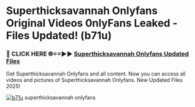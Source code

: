 # Superthicksavannah Onlyfans Original Videos 0nlyFans Leaked - Files Updated! (b71u)

<h3>🔴 CLICK HERE 🌐==►► <a href="https://tinyurl.com/2jnfzry5" rel="nofollow">Superthicksavannah Onlyfans Updated Files</a></h3>

Get Superthicksavannah Onlyfans and all content. Now you can access all videos and pictures of Superthicksavannah Onlyfans. New Updated Files 2025!

[![b71u](https://i.imgur.com/GyGTBgg.gif)](https://tinyurl.com/2jnfzry5)
superthicksavannah onlyfans
